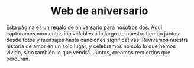 <h1 align="center" >Web de aniversario</h1>

Esta página es un regalo de aniversario para nosotros dos. Aquí capturamos momentos inolvidables a lo largo de nuestro
tiempo juntos: desde fotos y mensajes hasta canciones significativas. Revivamos nuestra historia de amor en un solo
lugar, y celebremos no solo lo que hemos vivido, sino también lo que vendrá. Juntos, creamos recuerdos que perduran.
